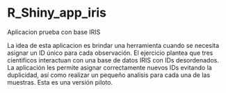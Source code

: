 # R_Shiny_app_iris
Aplicacion prueba con base IRIS

La idea de esta aplicacion es brindar una herramienta cuando se necesita asignar un ID único para cada observación. El ejercicio plantea que tres cientificos interactuan con una base de datos IRIS con IDs desordenados. La aplicación les permite asignar correctamente nuevos IDs evitando la duplicidad, así como realizar un pequeño analisis para cada una de las muestras. Esta es una versión piloto.
